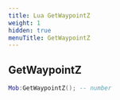 ```yaml
---
title: Lua GetWaypointZ
weight: 1
hidden: true
menuTitle: GetWaypointZ
---
```

## GetWaypointZ
```lua
Mob:GetWaypointZ(); -- number
```